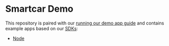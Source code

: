 # Smartcar Demo

This repository is paired with our [running our demo app guide](https://support.smartcar.com/getting-started/run-our-demo-app) and contains example apps based on our [SDKs](https://smartcar.com/docs#sdks):
- [Node](/node)
